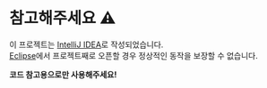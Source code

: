 # 참고해주세요 ⚠
이 프로젝트는 [IntelliJ IDEA](https://www.jetbrains.com/ko-kr/idea/)로 작성되었습니다.  
[Eclipse](https://www.eclipse.org/)에서 프로젝트째로 오픈할 경우 정상적인 동작을 보장할 수 없습니다.  

**코드 참고용으로만 사용해주세요!**